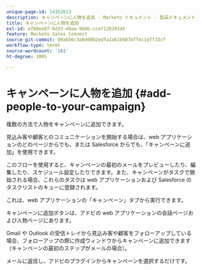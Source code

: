 ```yaml
---
unique-page-id: 14352613
description: キャンペーンに人物を追加 - Marketo ドキュメント - 製品ドキュメント
title: キャンペーンに人物を追加
exl-id: ef88ee07-6d33-40aa-9b0b-ccef12829345
feature: Marketo Sales Connect
source-git-commit: 09a656c3a0d0002edfa1a61b987bff4c1dff33cf
workflow-type: tm+mt
source-wordcount: '181'
ht-degree: 100%

---
```


# キャンペーンに人物を追加 {#add-people-to-your-campaign}

複数の方法で人物をキャンペーンに追加できます。

見込み客や顧客とのコミュニケーションを開始する場合は、web アプリケーションのどのページからでも、または Salesforce からでも、「キャンペーンに追加」を使用できます。

このフローを使用すると、キャンペーンの最初のメールをプレビューしたり、編集したり、スケジュール設定したりできます。また、キャンペーンがタスクで開始される場合、これらのタスクは web アプリケーションおよび Salesforce のタスクリストのキューに登録されます。

これは、web アプリケーションの「キャンペーン」タブから実行できます。

キャンペーンに追加ボタンは、アドビの web アプリケーションの会話ページおよび人物ページにあります。

Gmail や Outlook の受信トレイから見込み客や顧客をフォローアップしている場合、フォローアップの際に作成ウィンドウからキャンペーンに追加できます（キャンペーンの最初のステップがメールの場合）。

メールに返信し、アドビのプラグインからキャンペーンを選択するだけです。
